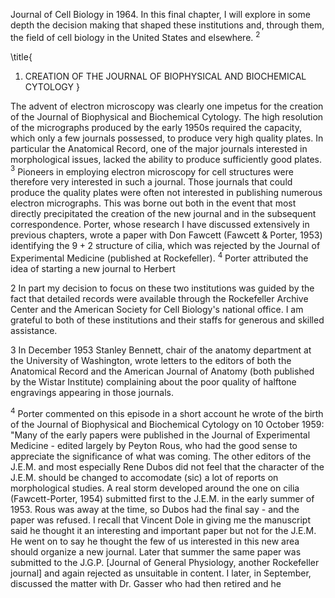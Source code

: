 Journal of Cell Biology in 1964. In this final chapter, I will explore in some depth the decision making that shaped these institutions and, through them, the field of cell biology in the United States and elsewhere. ${ }^{2}$

\title{
1. CREATION OF THE JOURNAL OF BIOPHYSICAL AND BIOCHEMICAL CYTOLOGY
}

The advent of electron microscopy was clearly one impetus for the creation of the Journal of Biophysical and Biochemical Cytology. The high resolution of the micrographs produced by the early 1950s required the capacity, which only a few journals possessed, to produce very high quality plates. In particular the Anatomical Record, one of the major journals interested in morphological issues, lacked the ability to produce sufficiently good plates. ${ }^{3}$ Pioneers in employing electron microscopy for cell structures were therefore very interested in such a journal. Those journals that could produce the quality plates were often not interested in publishing numerous electron micrographs. This was borne out both in the event that most directly precipitated the creation of the new journal and in the subsequent correspondence. Porter, whose research I have discussed extensively in previous chapters, wrote a paper with Don Fawcett (Fawcett \& Porter, 1953) identifying the $9+2$ structure of cilia, which was rejected by the Journal of Experimental Medicine (published at Rockefeller). ${ }^{4}$ Porter attributed the idea of starting a new journal to Herbert

2 In part my decision to focus on these two institutions was guided by the fact that detailed records were available through the Rockefeller Archive Center and the American Society for Cell Biology's national office. I am grateful to both of these institutions and their staffs for generous and skilled assistance.

3 In December 1953 Stanley Bennett, chair of the anatomy department at the University of Washington, wrote letters to the editors of both the Anatomical Record and the American Journal of Anatomy (both published by the Wistar Institute) complaining about the poor quality of halftone engravings appearing in those journals.

${ }^{4}$ Porter commented on this episode in a short account he wrote of the birth of the Journal of Biophysical and Biochemical Cytology on 10 October 1959: "Many of the early papers were published in the Journal of Experimental Medicine - edited largely by Peyton Rous, who had the good sense to appreciate the significance of what was coming. The other editors of the J.E.M. and most especially Rene Dubos did not feel that the character of the J.E.M. should be changed to accomodate (sic) a lot of reports on morphological studies. A real storm developed around the one on cilia (Fawcett-Porter, 1954) submitted first to the J.E.M. in the early summer of 1953. Rous was away at the time, so Dubos had the final say - and the paper was refused. I recall that Vincent Dole in giving me the manuscript said he thought it an interesting and important paper but not for the J.E.M. He went on to say he thought the few of us interested in this new area should organize a new journal. Later that summer the same paper was submitted to the J.G.P. [Journal of General Physiology, another Rockefeller journal] and again rejected as unsuitable in content. I later, in September, discussed the matter with Dr. Gasser who had then retired and he